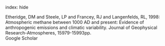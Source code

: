 index: hide

<div class="Citation">

  <div class="Citation-body">
    <div class="Citation-text">Etheridge, DM and Steele, LP and Francey, RJ and Langenfelds, RL, 1998: Atmospheric methane between 1000 AD and present: Evidence of anthropogenic emissions and climatic variability. <span class="Article-journal">Journal of Geophysical Research-Atmospheres, </span><span class="Article-volume"></span>15979-15993pp.</div>
    <div class="Citation-links">
      <div class="CitationLink" data-href="https://scholar.google.com/scholar?q=Atmospheric+methane+between+1000+AD+and+present%3A+Evidence+of+anthropogenic+emissions+and+climatic+variability">
        <div class="CitationLink-icon CitationLink-Scholar"></div>
        <div class="CitationLink-text">Google Scholar</div>
      </div>
    </div>
  </div>
</div>


<div class="Citation-copy">

</div>